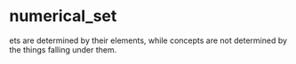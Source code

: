 # numerical_set
ets are determined by their elements, while concepts are not determined by the things falling under them.
